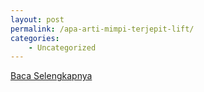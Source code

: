 ```yaml
---
layout: post
permalink: /apa-arti-mimpi-terjepit-lift/
categories:
    - Uncategorized
---
```


[Baca Selengkapnya](/08)
